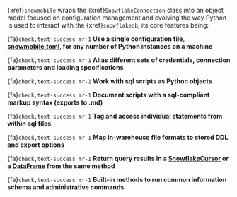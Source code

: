 {xref}`snowmobile` wraps the {xref}`SnowflakeConnection` class into an object model focused on configuration
management and evolving the way Python is used to interact with the {xref}`snowflakedb`, its core features being:

{fa}`check,text-success mr-1` **Use a single configuration file, [snowmobile.toml](./usage/snowmobile_toml.md#snowmobiletoml), for any number of Python instances on a machine**

{fa}`check,text-success mr-1` **Alias different sets of credentials, connection parameters and loading specifications**

{fa}`check,text-success mr-1` **Work with sql scripts as Python objects**

{fa}`check,text-success mr-1` **Document scripts with a sql-compliant markup syntax (exports to .md)**

{fa}`check,text-success mr-1` **Tag and access individual statements from within sql files**

{fa}`check,text-success mr-1` **Map in-warehouse file formats to stored DDL and export options**

{fa}`check,text-success mr-1` **Return query results in a [SnowflakeCursor](https://docs.snowflake.com/en/user-guide/python-connector-api.html)
or a [DataFrame](https://pandas.pydata.org/pandas-docs/stable/reference/api/pandas.DataFrame.html) from the same method**

{fa}`check,text-success mr-1` **Built-in methods to run common information schema and administrative commands**
